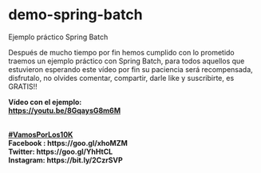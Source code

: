 # demo-spring-batch
Ejemplo práctico Spring Batch

Después de mucho tiempo por fin hemos cumplido con lo prometido traemos un ejemplo práctico con Spring Batch, para todos aquellos que estuvieron esperando este vídeo por fin su paciencia será recompensada, disfrutalo, no olvides comentar, compartir, darle like y suscribirte, es GRATIS!!

<b>Vídeo con el ejemplo:</b><br>
<b>https://youtu.be/8GqaysG8m6M</b><br>

<br>
<b><a href="https://goo.gl/v2Oej4" target="_blank">#VamosPorLos10K</a><b>
<br>
Facebook : https://goo.gl/xhoMZM<br>
Twitter: https://goo.gl/YhHtCL<br>
Instagram: https://bit.ly/2CzrSVP<br>

